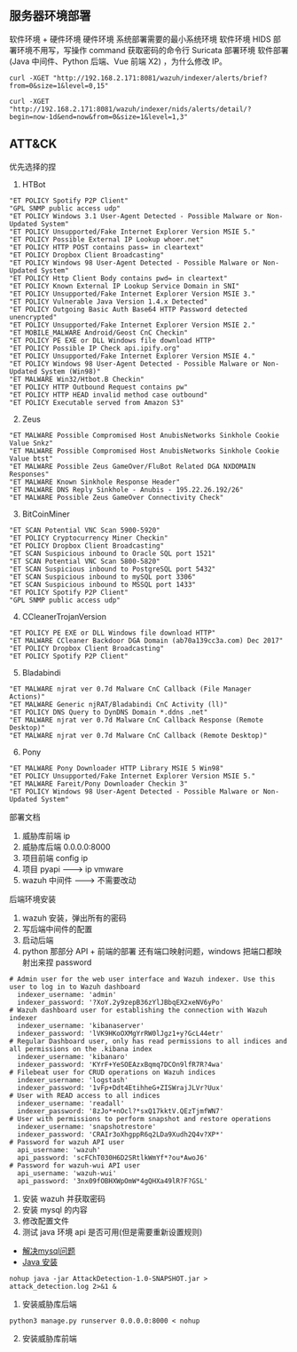 ## 服务器环境部署
软件环境 + 硬件环境
硬件环境
系统部署需要的最小系统环境
软件环境
HIDS 部署环境不用写，写操作 command 获取密码的命令行
Suricata 部署环境
软件部署(Java 中间件、Python 后端、Vue 前端 X2) ，为什么修改 IP。

```shell
curl -XGET "http://192.168.2.171:8081/wazuh/indexer/alerts/brief?from=0&size=1&level=0,15"

curl -XGET "http://192.168.2.171:8081/wazuh/indexer/nids/alerts/detail/?begin=now-1d&end=now&from=0&size=1&level=1,3"
```

## ATT&CK 
优先选择的捏
1. HTBot
```shell
"ET POLICY Spotify P2P Client"
"GPL SNMP public access udp"
"ET POLICY Windows 3.1 User-Agent Detected - Possible Malware or Non-Updated System"
"ET POLICY Unsupported/Fake Internet Explorer Version MSIE 5."
"ET POLICY Possible External IP Lookup whoer.net"
"ET POLICY HTTP POST contains pass= in cleartext"
"ET POLICY Dropbox Client Broadcasting"
"ET POLICY Windows 98 User-Agent Detected - Possible Malware or Non-Updated System"
"ET POLICY Http Client Body contains pwd= in cleartext"
"ET POLICY Known External IP Lookup Service Domain in SNI"
"ET POLICY Unsupported/Fake Internet Explorer Version MSIE 3."
"ET POLICY Vulnerable Java Version 1.4.x Detected"
"ET POLICY Outgoing Basic Auth Base64 HTTP Password detected unencrypted"
"ET POLICY Unsupported/Fake Internet Explorer Version MSIE 2."
"ET MOBILE_MALWARE Android/Geost CnC Checkin"
"ET POLICY PE EXE or DLL Windows file download HTTP"
"ET POLICY Possible IP Check api.ipify.org"
"ET POLICY Unsupported/Fake Internet Explorer Version MSIE 4."
"ET POLICY Windows 98 User-Agent Detected - Possible Malware or Non-Updated System (Win98)"
"ET MALWARE Win32/Htbot.B Checkin"
"ET POLICY HTTP Outbound Request contains pw"
"ET POLICY HTTP HEAD invalid method case outbound"
"ET POLICY Executable served from Amazon S3"
```
2. Zeus
```shell
"ET MALWARE Possible Compromised Host AnubisNetworks Sinkhole Cookie Value Snkz"
"ET MALWARE Possible Compromised Host AnubisNetworks Sinkhole Cookie Value btst"
"ET MALWARE Possible Zeus GameOver/FluBot Related DGA NXDOMAIN Responses"
"ET MALWARE Known Sinkhole Response Header"
"ET MALWARE DNS Reply Sinkhole - Anubis - 195.22.26.192/26"
"ET MALWARE Possible Zeus GameOver Connectivity Check"
```
3. BitCoinMiner
```shell
"ET SCAN Potential VNC Scan 5900-5920"
"ET POLICY Cryptocurrency Miner Checkin"
"ET POLICY Dropbox Client Broadcasting"
"ET SCAN Suspicious inbound to Oracle SQL port 1521"
"ET SCAN Potential VNC Scan 5800-5820"
"ET SCAN Suspicious inbound to PostgreSQL port 5432"
"ET SCAN Suspicious inbound to mySQL port 3306"
"ET SCAN Suspicious inbound to MSSQL port 1433"
"ET POLICY Spotify P2P Client"
"GPL SNMP public access udp"
```
4. CCleanerTrojanVersion
```shell
"ET POLICY PE EXE or DLL Windows file download HTTP"
"ET MALWARE CCleaner Backdoor DGA Domain (ab70a139cc3a.com) Dec 2017"
"ET POLICY Dropbox Client Broadcasting"
"ET POLICY Spotify P2P Client"
```
5. Bladabindi
```shell
"ET MALWARE njrat ver 0.7d Malware CnC Callback (File Manager Actions)"
"ET MALWARE Generic njRAT/Bladabindi CnC Activity (ll)"
"ET POLICY DNS Query to DynDNS Domain *.ddns .net"
"ET MALWARE njrat ver 0.7d Malware CnC Callback Response (Remote Desktop)"
"ET MALWARE njrat ver 0.7d Malware CnC Callback (Remote Desktop)"
```
6. Pony
```shell
"ET MALWARE Pony Downloader HTTP Library MSIE 5 Win98"
"ET POLICY Unsupported/Fake Internet Explorer Version MSIE 5."
"ET MALWARE Fareit/Pony Downloader Checkin 3"
"ET POLICY Windows 98 User-Agent Detected - Possible Malware or Non-Updated System"
```

部署文档
1. 威胁库前端 ip
2. 威胁库后端 0.0.0.0:8000
3. 项目前端 config ip
4. 项目 pyapi ---> ip vmware
5. wazuh 中间件 ---> 不需要改动

后端环境安装
1. wazuh 安装，弹出所有的密码
2. 写后端中间件的配置
3. 启动后端
4. python 那部分 API + 前端的部署
还有端口映射问题，windows 把端口都映射出来捏
password
```shell
# Admin user for the web user interface and Wazuh indexer. Use this user to log in to Wazuh dashboard
  indexer_username: 'admin'
  indexer_password: '?XoY.2y9zepB36zYlJBbqEX2xeNV6yPo'
# Wazuh dashboard user for establishing the connection with Wazuh indexer
  indexer_username: 'kibanaserver'
  indexer_password: 'lVK9HKoOXMgYrRW0lJgz1+y?GcL44etr'
# Regular Dashboard user, only has read permissions to all indices and all permissions on the .kibana index
  indexer_username: 'kibanaro'
  indexer_password: 'KYrF+YeSOEAzxBqmq7DCOn9lfR7R?4wa'
# Filebeat user for CRUD operations on Wazuh indices
  indexer_username: 'logstash'
  indexer_password: '1vFp+Ddt4EtihheG+ZISWrajJLVr?Uux'
# User with READ access to all indices
  indexer_username: 'readall'
  indexer_password: '8zJo*+nOcl?*sxQ17kktV.QEzTjmfWN7'
# User with permissions to perform snapshot and restore operations
  indexer_username: 'snapshotrestore'
  indexer_password: 'CRAIr3oXhgppR6q2LDa9Xudh2Q4v?XP*'
# Password for wazuh API user
  api_username: 'wazuh'
  api_password: 'scFChT030H6D2SRtlkWmYf*?ou*AwoJ6'
# Password for wazuh-wui API user
  api_username: 'wazuh-wui'
  api_password: '3nx09fOBHXWpOmW*4gQHXa49lR?F?GSL'
```
1. 安装 wazuh 并获取密码
2. 安装 mysql 的内容
3. 修改配置文件
4. 测试 java 环境 api 是否可用(但是需要重新设置规则)
- [解决mysql问题](https://blog.csdn.net/weixin_43639345/article/details/121338716?ops_request_misc=&request_id=&biz_id=102&utm_term=docker%20MySQL%20Failed%20to%20open%20fi&utm_medium=distribute.pc_search_result.none-task-blog-2~all~sobaiduweb~default-0-121338716.nonecase&spm=1018.2226.3001.4187)
- [Java 安装](https://blog.csdn.net/weixin_50843918/article/details/122262306)
```shell
nohup java -jar AttackDetection-1.0-SNAPSHOT.jar > attack_detection.log 2>&1 &
```
1. 安装威胁库后端
```shell
python3 manage.py runserver 0.0.0.0:8000 < nohup
```
2. 安装威胁库前端
